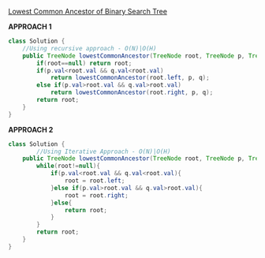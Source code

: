 [Lowest Common Ancestor of Binary Search Tree](https://leetcode.com/problems/lowest-common-ancestor-of-a-binary-search-tree/)


**APPROACH 1** 
``` Java
class Solution {
    //Using recursive approach - O(N)|O(H)
    public TreeNode lowestCommonAncestor(TreeNode root, TreeNode p, TreeNode q) {
        if(root==null) return root;
        if(p.val<root.val && q.val<root.val)
            return lowestCommonAncestor(root.left, p, q);
        else if(p.val>root.val && q.val>root.val)
            return lowestCommonAncestor(root.right, p, q);
        return root;
    }
}
```

**APPROACH 2**
``` Java
class Solution {
        //Using Iterative Approach - O(N)|O(H)
    public TreeNode lowestCommonAncestor(TreeNode root, TreeNode p, TreeNode q) {
        while(root!=null){
            if(p.val<root.val && q.val<root.val){
                root = root.left;
            }else if(p.val>root.val && q.val>root.val){
                root = root.right;
            }else{
                return root;
            }
        }
        return root;
    }
}
``` 
